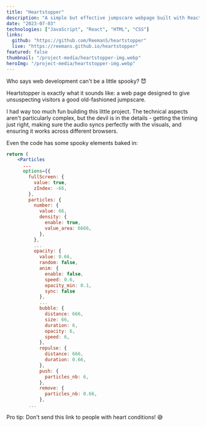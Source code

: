 ```yaml
---
title: "Heartstopper"
description: "A simple but effective jumpscare webpage built with React"
date: "2023-07-03"
technologies: ["JavaScript", "React", "HTML", "CSS"]
links:
  github: "https://github.com/ReemanS/heartstopper"
  live: "https://reemans.github.io/heartstopper"
featured: false
thumbnail: "/project-media/heartstopper-img.webp"
heroImg: "/project-media/heartstopper-img.webp"
---
```


Who says web development can't be a little spooky? 😈

Heartstopper is exactly what it sounds like: a web page designed to give unsuspecting visitors a good old-fashioned jumpscare.

I had way too much fun building this little project. The technical aspects aren't particularly complex, but the devil is in the details - getting the timing just right, making sure the audio syncs perfectly with the visuals, and ensuring it works across different browsers.

Even the code has some spooky elements baked in:

```jsx
return (
    <Particles
      ...
      options={{
        fullScreen: {
          value: true,
          zIndex: -66,
        },
        particles: {
          number: {
            value: 66,
            density: {
              enable: true,
              value_area: 6666,
            },
          },
          ...
          opacity: {
            value: 0.66,
            random: false,
            anim: {
              enable: false,
              speed: 0.6,
              opacity_min: 0.1,
              sync: false
            },
            ...
            bubble: {
              distance: 666,
              size: 66,
              duration: 6,
              opacity: 6,
              speed: 6,
            },
            repulse: {
              distance: 666,
              duration: 0.66,
            },
            push: {
              particles_nb: 6,
            },
            remove: {
              particles_nb: 0.66,
            },
        ...

```

Pro tip: Don't send this link to people with heart conditions! 😅
